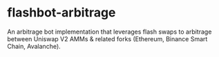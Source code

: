 # flashbot-arbitrage
An arbitrage bot implementation that leverages flash swaps to arbitrage between Uniswap V2 AMMs &amp; related forks (Ethereum, Binance Smart Chain, Avalanche).
